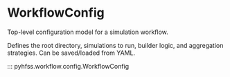 # WorkflowConfig

Top-level configuration model for a simulation workflow.

Defines the root directory, simulations to run, builder logic,
and aggregation strategies. Can be saved/loaded from YAML.

::: pyhfss.workflow.config.WorkflowConfig